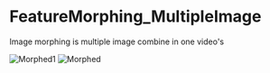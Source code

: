 # FeatureMorphing_MultipleImage

Image morphing is multiple image combine in one video's


![Morphed1](https://user-images.githubusercontent.com/75832198/212827401-2e302271-3f2e-4404-a08d-864d637d1d21.png)
![Morphed](https://user-images.githubusercontent.com/75832198/212827411-6f11520e-1a59-43c5-adeb-f3b08f69d837.png)
